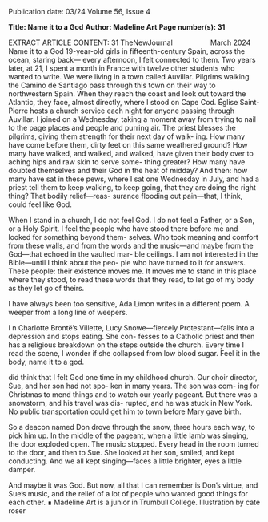 Publication date: 03/24
Volume 56, Issue 4

**Title: Name it to a God**
**Author: Madeline Art**
**Page number(s): 31**

EXTRACT ARTICLE CONTENT:
31
TheNewJournal          March 2024
Name it to a God
19-year-old girls in fifteenth-century 
Spain, across the ocean, staring back—
every afternoon, I felt connected to them.
Two years later, at 21, I spent a month 
in France with twelve other students who 
wanted to write. We were living in a town 
called Auvillar. Pilgrims walking the 
Camino de Santiago pass through this 
town on their way to northwestern Spain. 
When they reach the coast and look out 
toward the Atlantic, they face, almost 
directly, where I stood on Cape Cod.
Église Saint-Pierre hosts a church 
service each night for anyone passing 
through Auvillar. I joined on a Wednesday, 
taking a moment away from trying to nail 
to the page places and people and purring 
air. The priest blesses the pilgrims, giving 
them strength for their next day of walk-
ing. How many have come before them, 
dirty feet on this same weathered ground? 
How many have walked, and walked, and 
walked, have given their body over to 
aching hips and raw skin to serve some-
thing greater? How many have doubted 
themselves and their God in the heat of 
midday? And then: how many have sat 
in these pews, where I sat one Wednesday 
in July, and had a priest tell them to keep 
walking, to keep going, that they are doing 
the right thing? That bodily relief—reas-
surance flooding out pain—that, I think, 
could feel like God.

When I stand in a church, I do not 
feel God. I do not feel a Father, or a 
Son, or a Holy Spirit. I feel the people 
who have stood there before me and 
looked for something beyond them-
selves. Who took meaning and comfort 
from these walls, and from the words 
and the music—and maybe from the 
God—that echoed in the vaulted mar-
ble ceilings. I am not interested in the 
Bible—until I think about the peo-
ple who have turned to it for answers. 
These people: their existence moves 
me. It moves me to stand in this place 
where they stood, to read these words 
that they read, to let go of my body as 
they let go of theirs.

I have always been too sensitive, Ada 
Limon writes in a different poem. A 
weeper from a long line of weepers.

I
n Charlotte Brontë’s Villette, Lucy 
Snowe—fiercely Protestant—falls into 
a depression and stops eating. She con-
fesses to a Catholic priest and then has a 
religious breakdown on the steps outside 
the church. Every time I read the scene, I 
wonder if she collapsed from low blood 
sugar. Feel it in the body, name it to a god.

did think that I felt God one time 
in my childhood church. Our choir 
director, Sue, and her son had not spo-
ken in many years. The son was com-
ing for Christmas to mend things and 
to watch our yearly pageant. But there 
was a snowstorm, and his travel was dis-
rupted, and he was stuck in New York. 
No public transportation could get him 
to town before Mary gave birth.

So a deacon named Don drove through 
the snow, three hours each way, to pick him 
up. In the middle of the pageant, when a 
little lamb was singing, the door exploded 
open. The music stopped. Every head in 
the room turned to the door, and then to 
Sue. She looked at her son, smiled, and kept 
conducting. And we all kept singing—faces 
a little brighter, eyes a little damper.

And maybe it was God. But now, all 
that I can remember is Don’s virtue, and 
Sue’s music, and the relief of a lot of people 
who wanted good things for each other. ∎
Madeline Art is a junior in 
Trumbull College.
Illustration by cate roser